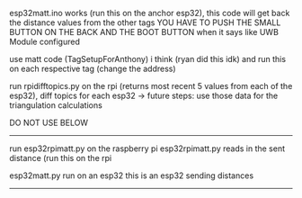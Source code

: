 

esp32matt.ino works (run this on the anchor esp32), this code will get back the distance values from the other tags YOU HAVE TO PUSH THE SMALL BUTTON ON THE BACK AND THE BOOT BUTTON when it says like UWB Module configured

use matt code (TagSetupForAnthony) i think (ryan did this idk) and run this on each respective tag (change the address)


run rpidifftopics.py on the rpi (returns most recent 5 values from each of the esp32), diff topics for each esp32
-> future steps: use those data for the triangulation calculations












DO NOT USE BELOW
______
run esp32rpimatt.py on the raspberry pi
esp32rpimatt.py reads in the sent distance (run this on the rpi

esp32matt.py run on an esp32 this is an esp32 sending distances 



_______
